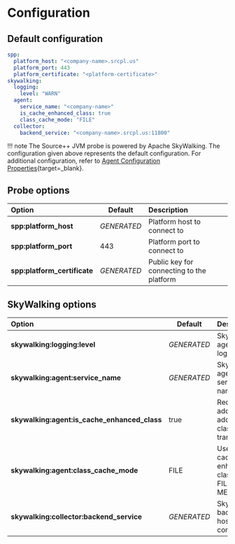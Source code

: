 # Configuration

## Default configuration

```yaml
spp:
  platform_host: "<company-name>.srcpl.us"
  platform_port: 443
  platform_certificate: "<platform-certificate>"
skywalking:
  logging:
    level: "WARN"
  agent:
    service_name: "<company-name>"
    is_cache_enhanced_class: true
    class_cache_mode: "FILE"
  collector:
    backend_service: "<company-name>.srcpl.us:11800"
```

!!! note
    The Source++ JVM probe is powered by Apache SkyWalking. The configuration given above represents the default
    configuration. For additional configuration, refer to [Agent Configuration Properties](https://skywalking.apache.org/docs/main/v8.8.0/en/setup/service-agent/java-agent/readme/#table-of-agent-configuration-properties){target=_blank}.

## Probe options

| Option                                 | Default              | Description                                                                        |
| :------------------------------------- | -------------------- | :--------------------------------------------------------------------------------- |
| **spp:platform_host**                  | *GENERATED*          | Platform host to connect to                                                        |
| **spp:platform_port**                  | 443                  | Platform port to connect to                                                        |
| **spp:platform_certificate**           | *GENERATED*          | Public key for connecting to the platform                                          |

## SkyWalking options

| Option                                           | Default              | Description                                                                        |
| :----------------------------------------------- | -------------------- | :--------------------------------------------------------------------------------- |
| **skywalking:logging:level**                     | *GENERATED*          | SkyWalking agent logging level                                                     |
| **skywalking:agent:service_name**                | *GENERATED*          | SkyWalking agent service name                                                      |
| **skywalking:agent:is_cache_enhanced_class**     | true                 | Required to add additional class transformers                                      |
| **skywalking:agent:class_cache_mode**            | FILE                 | Used to cache enhanced classes to FILE or MEMORY                                   |
| **skywalking:collector:backend_service**         | *GENERATED*          | SkyWalking backend host to connect to                                              |
